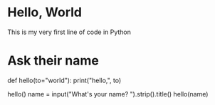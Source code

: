 # Hello, World
This is my very first line of code in Python

# Ask their name
def hello(to="world"):
  print("hello,", to) 

hello()
name = input("What's your name? ").strip().title()
hello(name)




